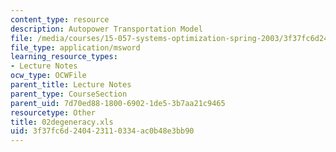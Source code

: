 ```yaml
---
content_type: resource
description: Autopower Transportation Model
file: /media/courses/15-057-systems-optimization-spring-2003/3f37fc6d240423110334ac0b48e3bb90_02degeneracy.xls
file_type: application/msword
learning_resource_types:
- Lecture Notes
ocw_type: OCWFile
parent_title: Lecture Notes
parent_type: CourseSection
parent_uid: 7d70ed88-1800-6902-1de5-3b7aa21c9465
resourcetype: Other
title: 02degeneracy.xls
uid: 3f37fc6d-2404-2311-0334-ac0b48e3bb90
---
```

